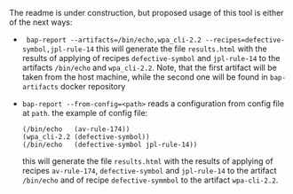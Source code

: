The readme is under construction,
but proposed usage of this tool is either of the next ways:

- ` bap-report --artifacts=/bin/echo,wpa_cli-2.2 --recipes=defective-symbol,jpl-rule-14`
  this will generate the file `results.html` with the results of applying
  of recipes `defective-symbol` and `jpl-rule-14`  to the artifacts `/bin/echo` and `wpa_cli-2.2`.
  Note, that the first artifact will be taken from the host machine, while the second
  one will be found in `bap-artifacts` docker repository

- `bap-report --from-config=<path>`
  reads a configuration from config file at `path`.
  the example of config file:
  ```
  (/bin/echo   (av-rule-174))
  (wpa_cli-2.2 (defective-symbol))
  (/bin/echo   (defective-symbol jpl-rule-14))
  ```
  this will generate the file `results.html`  with the results of applying
  of recipes `av-rule-174`, `defective-symbol` and `jpl-rule-14` to the
  artifact `/bin/echo`
  and of recipe `defective-symmbol` to the artifact `wpa-cli-2.2`.
